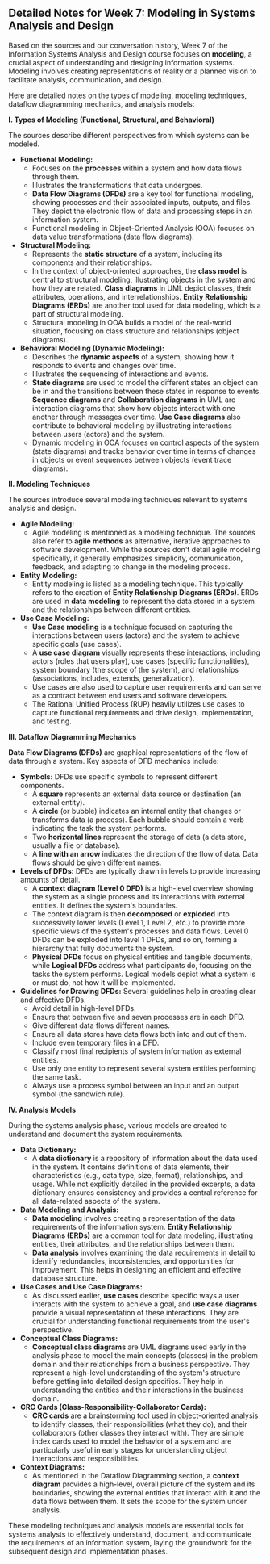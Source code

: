 ## Detailed Notes for Week 7: Modeling in Systems Analysis and Design

Based on the sources and our conversation history, Week 7 of the Information Systems Analysis and Design course focuses on **modeling**, a crucial aspect of understanding and designing information systems. Modeling involves creating representations of reality or a planned vision to facilitate analysis, communication, and design.

Here are detailed notes on the types of modeling, modeling techniques, dataflow diagramming mechanics, and analysis models:

**I. Types of Modeling (Functional, Structural, and Behavioral)**

The sources describe different perspectives from which systems can be modeled.

- **Functional Modeling:**
    - Focuses on the **processes** within a system and how data flows through them.
    - Illustrates the transformations that data undergoes.
    - **Data Flow Diagrams (DFDs)** are a key tool for functional modeling, showing processes and their associated inputs, outputs, and files. They depict the electronic flow of data and processing steps in an information system.
    - Functional modeling in Object-Oriented Analysis (OOA) focuses on data value transformations (data flow diagrams).
- **Structural Modeling:**
    - Represents the **static structure** of a system, including its components and their relationships.
    - In the context of object-oriented approaches, the **class model** is central to structural modeling, illustrating objects in the system and how they are related. **Class diagrams** in UML depict classes, their attributes, operations, and interrelationships. **Entity Relationship Diagrams (ERDs)** are another tool used for data modeling, which is a part of structural modeling.
    - Structural modeling in OOA builds a model of the real-world situation, focusing on class structure and relationships (object diagrams).
- **Behavioral Modeling (Dynamic Modeling):**
    - Describes the **dynamic aspects** of a system, showing how it responds to events and changes over time.
    - Illustrates the sequencing of interactions and events.
    - **State diagrams** are used to model the different states an object can be in and the transitions between these states in response to events. **Sequence diagrams** and **Collaboration diagrams** in UML are interaction diagrams that show how objects interact with one another through messages over time. **Use Case diagrams** also contribute to behavioral modeling by illustrating interactions between users (actors) and the system.
    - Dynamic modeling in OOA focuses on control aspects of the system (state diagrams) and tracks behavior over time in terms of changes in objects or event sequences between objects (event trace diagrams).

**II. Modeling Techniques**

The sources introduce several modeling techniques relevant to systems analysis and design.

- **Agile Modeling:**
    - Agile modeling is mentioned as a modeling technique. The sources also refer to **agile methods** as alternative, iterative approaches to software development. While the sources don't detail agile modeling specifically, it generally emphasizes simplicity, communication, feedback, and adapting to change in the modeling process.
- **Entity Modeling:**
    - Entity modeling is listed as a modeling technique. This typically refers to the creation of **Entity Relationship Diagrams (ERDs)**. ERDs are used in **data modeling** to represent the data stored in a system and the relationships between different entities.
- **Use Case Modeling:**
    - **Use Case modeling** is a technique focused on capturing the interactions between users (actors) and the system to achieve specific goals (use cases).
    - A **use case diagram** visually represents these interactions, including actors (roles that users play), use cases (specific functionalities), system boundary (the scope of the system), and relationships (associations, includes, extends, generalization).
    - Use cases are also used to capture user requirements and can serve as a contract between end users and software developers.
    - The Rational Unified Process (RUP) heavily utilizes use cases to capture functional requirements and drive design, implementation, and testing.

**III. Dataflow Diagramming Mechanics**

**Data Flow Diagrams (DFDs)** are graphical representations of the flow of data through a system. Key aspects of DFD mechanics include:

- **Symbols:** DFDs use specific symbols to represent different components.
    - A **square** represents an external data source or destination (an external entity).
    - A **circle** (or bubble) indicates an internal entity that changes or transforms data (a process). Each bubble should contain a verb indicating the task the system performs.
    - Two **horizontal lines** represent the storage of data (a data store, usually a file or database).
    - A **line with an arrow** indicates the direction of the flow of data. Data flows should be given different names.
- **Levels of DFDs:** DFDs are typically drawn in levels to provide increasing amounts of detail.
    - A **context diagram (Level 0 DFD)** is a high-level overview showing the system as a single process and its interactions with external entities. It defines the system's boundaries.
    - The context diagram is then **decomposed** or **exploded** into successively lower levels (Level 1, Level 2, etc.) to provide more specific views of the system's processes and data flows. Level 0 DFDs can be exploded into level 1 DFDs, and so on, forming a hierarchy that fully documents the system.
    - **Physical DFDs** focus on physical entities and tangible documents, while **Logical DFDs** address what participants do, focusing on the tasks the system performs. Logical models depict what a system is or must do, not how it will be implemented.
- **Guidelines for Drawing DFDs:** Several guidelines help in creating clear and effective DFDs.
    - Avoid detail in high-level DFDs.
    - Ensure that between five and seven processes are in each DFD.
    - Give different data flows different names.
    - Ensure all data stores have data flows both into and out of them.
    - Include even temporary files in a DFD.
    - Classify most final recipients of system information as external entities.
    - Use only one entity to represent several system entities performing the same task.
    - Always use a process symbol between an input and an output symbol (the sandwich rule).

**IV. Analysis Models**

During the systems analysis phase, various models are created to understand and document the system requirements.

- **Data Dictionary:**
    - A **data dictionary** is a repository of information about the data used in the system. It contains definitions of data elements, their characteristics (e.g., data type, size, format), relationships, and usage. While not explicitly detailed in the provided excerpts, a data dictionary ensures consistency and provides a central reference for all data-related aspects of the system.
- **Data Modeling and Analysis:**
    - **Data modeling** involves creating a representation of the data requirements of the information system. **Entity Relationship Diagrams (ERDs)** are a common tool for data modeling, illustrating entities, their attributes, and the relationships between them.
    - **Data analysis** involves examining the data requirements in detail to identify redundancies, inconsistencies, and opportunities for improvement. This helps in designing an efficient and effective database structure.
- **Use Cases and Use Case Diagrams:**
    - As discussed earlier, **use cases** describe specific ways a user interacts with the system to achieve a goal, and **use case diagrams** provide a visual representation of these interactions. They are crucial for understanding functional requirements from the user's perspective.
- **Conceptual Class Diagrams:**
    - **Conceptual class diagrams** are UML diagrams used early in the analysis phase to model the main concepts (classes) in the problem domain and their relationships from a business perspective. They represent a high-level understanding of the system's structure before getting into detailed design specifics. They help in understanding the entities and their interactions in the business domain.
- **CRC Cards (Class-Responsibility-Collaborator Cards):**
    - **CRC cards** are a brainstorming tool used in object-oriented analysis to identify classes, their responsibilities (what they do), and their collaborators (other classes they interact with). They are simple index cards used to model the behavior of a system and are particularly useful in early stages for understanding object interactions and responsibilities.
- **Context Diagrams:**
    - As mentioned in the Dataflow Diagramming section, a **context diagram** provides a high-level, overall picture of the system and its boundaries, showing the external entities that interact with it and the data flows between them. It sets the scope for the system under analysis.

These modeling techniques and analysis models are essential tools for systems analysts to effectively understand, document, and communicate the requirements of an information system, laying the groundwork for the subsequent design and implementation phases.